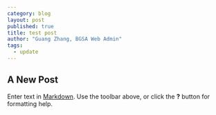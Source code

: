 ```yaml
---
category: blog
layout: post
published: true
title: test post
author: "Guang Zhang, BGSA Web Admin"
tags: 
  - update
---
```



## A New Post

Enter text in [Markdown](http://daringfireball.net/projects/markdown/). Use the toolbar above, or click the **?** button for formatting help.
